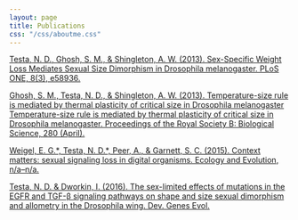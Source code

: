 ```yaml
---
layout: page
title: Publications
css: "/css/aboutme.css"
---
```


<div id="aboutme-section">
  

<p class="about-text">
<span class="fa fa-venus-mars pull-left about-icon"></span> 
<span class="fa fa-hourglass-half about-icon"></span> 
<a href="http://journals.plos.org/plosone/article?id=10.1371/journal.pone.0058936">Testa, N. D., Ghosh, S. M., & Shingleton, A. W. (2013). Sex-Specific Weight Loss Mediates Sexual Size Dimorphism in Drosophila melanogaster. PLoS ONE, 8(3), e58936.</a>
</p>

<p class="about-text">
<span class="fa fa-hourglass-half pull-left about-icon"></span> 
<span class="fa fa-fire pull-right about-icon"></span> 
<a href="http://rspb.royalsocietypublishing.org/content/280/1760/20130174.full.pdf">Ghosh, S. M., Testa, N. D., & Shingleton, A. W. (2013). Temperature-size rule is mediated by thermal plasticity of critical size in Drosophila melanogaster Temperature-size rule is mediated by thermal plasticity of critical size in Drosophila melanogaster. Proceedings of the Royal Society B: Biological Science, 280 (April).</a>
</p>

<p class="about-text">
<span class="fa fa-venus-mars about-icon"></span> 
<span class="fa fa-volume-up about-icon"></span> 
<a href="https://www.ncbi.nlm.nih.gov/pmc/articles/PMC4567875/">Weigel, E. G.*, Testa, N. D.*, Peer, A., & Garnett, S. C. (2015). Context matters: sexual signaling loss in digital organisms. Ecology and Evolution, n/a–n/a.</a>
</p>

<p class="about-text">
<span class="fa fa-venus-mars about-icon"></span> 
<span class="fa fa-arrows about-icon"></span> 
<a href="https://www.ncbi.nlm.nih.gov/pubmed/27038022">Testa, N. D. & Dworkin, I. (2016). The sex-limited effects of mutations in the EGFR and TGF-β signaling pathways on shape and size sexual dimorphism and allometry in the Drosophila wing. Dev. Genes Evol.</a>
</p>
